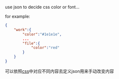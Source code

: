 use json to decide css color or font...

for example: 

```json
{
    "work":{
        "color":"#1e1e1e",
        ...
        "file":{
            "color":"red"
        }
    }
}
```

可以依照[css](../ui/css/)中对应不同内容去定义json用来手动改变内容